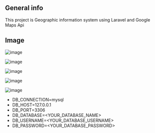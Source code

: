 ## General info
This project is Geographic information system using Laravel and Google Maps Api

## Image

![image](https://user-images.githubusercontent.com/38047246/78897567-961a1500-7a9c-11ea-9250-e2a666799474.png)

![image](https://user-images.githubusercontent.com/38047246/78909424-b30b1400-7aad-11ea-9cd7-549193c1fcd1.png)

![image](https://user-images.githubusercontent.com/38047246/83380256-b6fd4780-a407-11ea-93b6-094f8248070e.png)

![image](https://user-images.githubusercontent.com/38047246/78911408-77257e00-7ab0-11ea-94b5-57a5f81989ea.png)

![image](https://user-images.githubusercontent.com/38047246/78897466-69fe9400-7a9c-11ea-907f-cc71129ef1fa.png)



* DB_CONNECTION=mysql
* DB_HOST=127.0.0.1
* DB_PORT=3306
* DB_DATABASE=<YOUR_DATABASE_NAME>
* DB_USERNAME=<YOUR_DATABASE_USERNAME>
* DB_PASSWORD=<YOUR_DATABASE_PASSWORD>

 

